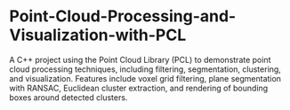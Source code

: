 # Point-Cloud-Processing-and-Visualization-with-PCL
A C++ project using the Point Cloud Library (PCL) to demonstrate point cloud processing techniques, including filtering, segmentation, clustering, and visualization. Features include voxel grid filtering, plane segmentation with RANSAC, Euclidean cluster extraction, and rendering of bounding boxes around detected clusters.
